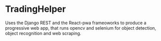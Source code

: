 # TradingHelper

Uses the Django REST and the React-pwa frameoworks to produce a progressive web app, that runs opencv and selenium for object detection, object recognition and web scraping.
